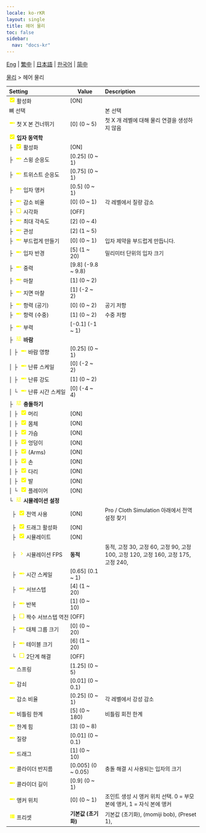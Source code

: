 ```yaml
---
locale: ko-rKR
layout: single
title: 헤어 물리
toc: false
sidebar:
  nav: "docs-kr"
---
```

[Eng](/dancexr/menu/2025.4/actor/hair_physics) | [繁中](/tw/dancexr/menu/2025.4/actor/hair_physics) | [日本語](/jp/dancexr/menu/2025.4/actor/hair_physics) | [한국어](/kr/dancexr/menu/2025.4/actor/hair_physics) | [简中](/zh/dancexr/menu/2025.4/actor/hair_physics)

[물리](../menu#물리) > 헤어 물리



| Setting | Value | Description |
| :--- | --- | :--- |
|<nobr> ![check_on icon](/images/icon/ic_check_on.png)  활성화</nobr>| [ON] | 
|<nobr> 뼈 선택</nobr>|| 본 선택
|<nobr> ![slider icon](/images/icon/ic_slider.png)  첫 X 본 건너뛰기</nobr>| [0] (0 ~ 5) | 첫 X 개 레벨에 대해 물리 연결을 생성하지 않음
|<nobr> ![check_on icon](/images/icon/ic_check_on.png)  <b>입자 동역학</b></nobr>| | 
|<nobr>├&nbsp; ![check_on icon](/images/icon/ic_check_on.png)  활성화</nobr>| [ON] | 
|<nobr>├&nbsp; ![slider icon](/images/icon/ic_slider.png)  스윙 순응도</nobr>| [0.25] (0 ~ 1) | 
|<nobr>├&nbsp; ![slider icon](/images/icon/ic_slider.png)  트위스트 순응도</nobr>| [0.75] (0 ~ 1) | 
|<nobr>├&nbsp; ![slider icon](/images/icon/ic_slider.png)  입자 앵커</nobr>| [0.5] (0 ~ 1) | 
|<nobr>├&nbsp; ![slider icon](/images/icon/ic_slider.png)  감소 비율</nobr>| [0] (0 ~ 1) | 각 레벨에서 질량 감소
|<nobr>├&nbsp; ![check_off icon](/images/icon/ic_check_off.png)  시각화</nobr>| [OFF] | 
|<nobr>├&nbsp; ![slider icon](/images/icon/ic_slider.png)  최대 각속도</nobr>| [2] (0 ~ 4) | 
|<nobr>├&nbsp; ![slider icon](/images/icon/ic_slider.png)  관성</nobr>| [2] (1 ~ 5) | 
|<nobr>├&nbsp; ![slider icon](/images/icon/ic_slider.png)  부드럽게 만들기</nobr>| [0] (0 ~ 1) | 입자 제약을 부드럽게 만듭니다.
|<nobr>├&nbsp; ![slider icon](/images/icon/ic_slider.png)  입자 반경</nobr>| [5] (1 ~ 20) | 밀리미터 단위의 입자 크기
|<nobr>├&nbsp; ![slider icon](/images/icon/ic_slider.png)  중력</nobr>| [9.8] (-9.8 ~ 9.8) | 
|<nobr>├&nbsp; ![slider icon](/images/icon/ic_slider.png)  마찰</nobr>| [1] (0 ~ 2) | 
|<nobr>├&nbsp; ![slider icon](/images/icon/ic_slider.png)  지면 마찰</nobr>| [1] (-2 ~ 2) | 
|<nobr>├&nbsp; ![slider icon](/images/icon/ic_slider.png)  항력 (공기)</nobr>| [0] (0 ~ 2) | 공기 저항
|<nobr>├&nbsp; ![slider icon](/images/icon/ic_slider.png)  항력 (수중)</nobr>| [1] (0 ~ 2) | 수중 저항
|<nobr>├&nbsp; ![slider icon](/images/icon/ic_slider.png)  부력</nobr>| [-0.1] (-1 ~ 1) | 
|<nobr>├&nbsp; ![tune icon](/images/icon/ic_tune.png)  <b>바람</b></nobr>| | 
|<nobr>│&nbsp;├&nbsp; ![slider icon](/images/icon/ic_slider.png)  바람 영향</nobr>| [0.25] (0 ~ 1) | 
|<nobr>│&nbsp;├&nbsp; ![slider icon](/images/icon/ic_slider.png)  난류 스케일</nobr>| [0] (-2 ~ 2) | 
|<nobr>│&nbsp;├&nbsp; ![slider icon](/images/icon/ic_slider.png)  난류 강도</nobr>| [1] (0 ~ 2) | 
|<nobr>│&nbsp;└&nbsp; ![slider icon](/images/icon/ic_slider.png)  난류 시간 스케일</nobr>| [0] (-4 ~ 4) | 
|<nobr>├&nbsp; ![tune icon](/images/icon/ic_tune.png)  <b>충돌하기</b></nobr>| | 
|<nobr>│&nbsp;├&nbsp; ![check_on icon](/images/icon/ic_check_on.png)  머리</nobr>| [ON] | 
|<nobr>│&nbsp;├&nbsp; ![check_on icon](/images/icon/ic_check_on.png)  몸체</nobr>| [ON] | 
|<nobr>│&nbsp;├&nbsp; ![check_on icon](/images/icon/ic_check_on.png)  가슴</nobr>| [ON] | 
|<nobr>│&nbsp;├&nbsp; ![check_on icon](/images/icon/ic_check_on.png)  엉덩이</nobr>| [ON] | 
|<nobr>│&nbsp;├&nbsp; ![check_on icon](/images/icon/ic_check_on.png)  (Arms)</nobr>| [ON] | 
|<nobr>│&nbsp;├&nbsp; ![check_on icon](/images/icon/ic_check_on.png)  손</nobr>| [ON] | 
|<nobr>│&nbsp;├&nbsp; ![check_on icon](/images/icon/ic_check_on.png)  다리</nobr>| [ON] | 
|<nobr>│&nbsp;├&nbsp; ![check_on icon](/images/icon/ic_check_on.png)  발</nobr>| [ON] | 
|<nobr>│&nbsp;└&nbsp; ![check_on icon](/images/icon/ic_check_on.png)  플레이어</nobr>| [ON] | 
|<nobr>└&nbsp; ![tune icon](/images/icon/ic_tune.png)  <b>시뮬레이션 설정</b></nobr>| | 
|<nobr>&nbsp;&nbsp;├&nbsp; ![check_on icon](/images/icon/ic_check_on.png)  전역 사용</nobr>| [ON] | Pro / Cloth Simulation 아래에서 전역 설정 찾기
|<nobr>&nbsp;&nbsp;├&nbsp; ![check_on icon](/images/icon/ic_check_on.png)  드래그 활성화</nobr>| [ON] | 
|<nobr>&nbsp;&nbsp;├&nbsp; ![check_on icon](/images/icon/ic_check_on.png)  시뮬레이트</nobr>| [ON] | 
|<nobr>&nbsp;&nbsp;├&nbsp; ![chevron icon](/images/icon/ic_chevron.png)  시뮬레이션 FPS</nobr>| **동적** | 동적, 고정 30, 고정 60, 고정 90, 고정 100, 고정 120, 고정 160, 고정 175, 고정 240,  |
|<nobr>&nbsp;&nbsp;├&nbsp; ![slider icon](/images/icon/ic_slider.png)  시간 스케일</nobr>| [0.65] (0.1 ~ 1) | 
|<nobr>&nbsp;&nbsp;├&nbsp; ![slider icon](/images/icon/ic_slider.png)  서브스텝</nobr>| [4] (1 ~ 20) | 
|<nobr>&nbsp;&nbsp;├&nbsp; ![slider icon](/images/icon/ic_slider.png)  반복</nobr>| [1] (0 ~ 10) | 
|<nobr>&nbsp;&nbsp;├&nbsp; ![check_off icon](/images/icon/ic_check_off.png)  짝수 서브스텝 역전</nobr>| [OFF] | 
|<nobr>&nbsp;&nbsp;├&nbsp; ![slider icon](/images/icon/ic_slider.png)  대체 그룹 크기</nobr>| [0] (0 ~ 20) | 
|<nobr>&nbsp;&nbsp;├&nbsp; ![slider icon](/images/icon/ic_slider.png)  테이블 크기</nobr>| [6] (1 ~ 20) | 
|<nobr>&nbsp;&nbsp;└&nbsp; ![check_off icon](/images/icon/ic_check_off.png)  2단계 해결</nobr>| [OFF] | 
|<nobr> ![slider icon](/images/icon/ic_slider.png)  스프링</nobr>| [1.25] (0 ~ 5) | 
|<nobr> ![slider icon](/images/icon/ic_slider.png)  감쇠</nobr>| [0.01] (0 ~ 0.1) | 
|<nobr> ![slider icon](/images/icon/ic_slider.png)  감소 비율</nobr>| [0.25] (0 ~ 1) | 각 레벨에서 강성 감소
|<nobr> ![slider icon](/images/icon/ic_slider.png)  비틀림 한계</nobr>| [5] (0 ~ 180) | 비틀림 회전 한계
|<nobr> ![slider icon](/images/icon/ic_slider.png)  한계 힘</nobr>| [3] (0 ~ 8) | 
|<nobr> ![slider icon](/images/icon/ic_slider.png)  질량</nobr>| [0.01] (0 ~ 0.1) | 
|<nobr> ![slider icon](/images/icon/ic_slider.png)  드래그</nobr>| [1] (0 ~ 10) | 
|<nobr> ![slider icon](/images/icon/ic_slider.png)  콜라이더 반지름</nobr>| [0.005] (0 ~ 0.05) | 충돌 해결 시 사용되는 입자의 크기
|<nobr> ![slider icon](/images/icon/ic_slider.png)  콜라이더 길이</nobr>| [0.9] (0 ~ 1) | 
|<nobr> ![slider icon](/images/icon/ic_slider.png)  앵커 위치</nobr>| [0] (0 ~ 1) | 조인트 생성 시 앵커 위치 선택. 0 = 부모 본에 앵커, 1 = 자식 본에 앵커
|<nobr> ![list icon](/images/icon/ic_list.png)  프리셋</nobr>| **기본값 (초기화)** | 기본값 (초기화), (momiji bob), (Preset 1),  |
